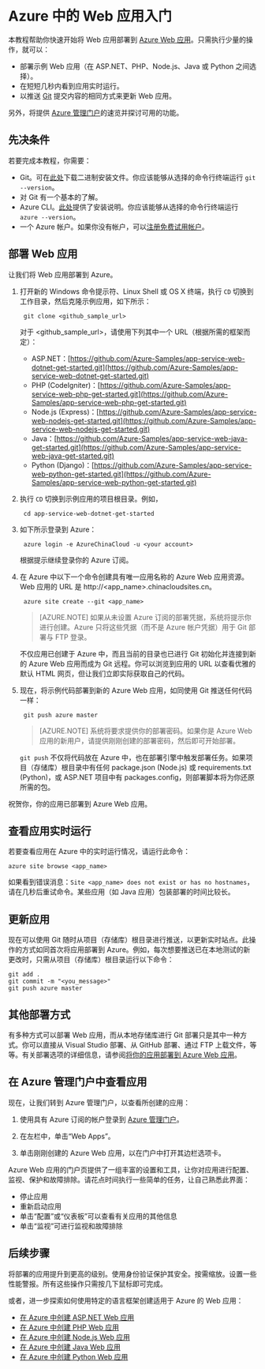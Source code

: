 <properties 
	pageTitle="Azure 中的 Web 应用入门" 
	description="了解如何轻松地在 Azure Web 应用中实时运行 Web 应用。在 5 分钟内学会如何进行实际开发并立即查看结果。" 
	services="app-service\web"
	documentationCenter=""
	authors="cephalin" 
	manager="wpickett" 
	editor="" 
/>

<tags
	ms.service="app-service-web"
	ms.date="03/17/2016"
	wacn.date="04/05/2016"/>
	
# Azure 中的 Web 应用入门

本教程帮助你快速开始将 Web 应用部署到 [Azure Web 应用](/documentation/services/web-sites)。只需执行少量的操作，就可以：

- 部署示例 Web 应用（在 ASP.NET、PHP、Node.js、Java 或 Python 之间选择）。
- 在短短几秒内看到应用实时运行。
- 以推送 [Git](http://www.git-scm.com/) 提交内容的相同方式来更新 Web 应用。

另外，将提供 [Azure 管理门户](https://manage.windowsazure.cn)的速览并探讨可用的功能。

## 先决条件

若要完成本教程，你需要：

- Git。可在[此处](http://www.git-scm.com/downloads)下载二进制安装文件。你应该能够从选择的命令行终端运行 `git --version`。 
- 对 Git 有一个基本的了解。
- Azure CLI。[此处](/documentation/articles/xplat-cli-install)提供了安装说明。你应该能够从选择的命令行终端运行 `azure --version`。
- 一个 Azure 帐户。如果你没有帐户，可以[注册免费试用帐户](/pricing/1rmb-trial/?WT.mc_id=A261C142F)。

## 部署 Web 应用

让我们将 Web 应用部署到 Azure。

1. 打开新的 Windows 命令提示符、Linux Shell 或 OS X 终端，执行 `CD` 切换到工作目录，然后克隆示例应用，如下所示：

        git clone <github_sample_url>

    对于 &lt;github\_sample\_url>，请使用下列其中一个 URL（根据所需的框架而定）：

    - ASP.NET：[https://github.com/Azure-Samples/app-service-web-dotnet-get-started.git](https://github.com/Azure-Samples/app-service-web-dotnet-get-started.git)
    - PHP (CodeIgniter)：[https://github.com/Azure-Samples/app-service-web-php-get-started.git](https://github.com/Azure-Samples/app-service-web-php-get-started.git)
    - Node.js (Express)：[https://github.com/Azure-Samples/app-service-web-nodejs-get-started.git](https://github.com/Azure-Samples/app-service-web-nodejs-get-started.git) 
    - Java：[https://github.com/Azure-Samples/app-service-web-java-get-started.git](https://github.com/Azure-Samples/app-service-web-java-get-started.git)
    - Python (Django)：[https://github.com/Azure-Samples/app-service-web-python-get-started.git](https://github.com/Azure-Samples/app-service-web-python-get-started.git)

2. 执行 `CD` 切换到示例应用的项目根目录。例如，

        cd app-service-web-dotnet-get-started

3. 如下所示登录到 Azure：

        azure login -e AzureChinaCloud -u <your account>
    
    根据提示继续登录你的 Azure 订阅。

4. 在 Azure 中以下一个命令创建具有唯一应用名称的 Azure Web 应用资源。Web 应用的 URL 是 http://&lt;app_name>.chinacloudsites.cn。

        azure site create --git <app_name> 
      
    >[AZURE.NOTE] 如果从未设置 Azure 订阅的部署凭据，系统将提示你进行创建。Azure 只将这些凭据（而不是 Azure 帐户凭据）用于 Git 部署与 FTP 登录。
    
    不仅应用已创建于 Azure 中，而且当前的目录也已进行 Git 初始化并连接到新的 Azure Web 应用而成为 Git 远程。你可以浏览到应用的 URL 以查看优雅的默认 HTML 网页，但让我们立即实际获取自己的代码。

4. 现在，将示例代码部署到新的 Azure Web 应用，如同使用 Git 推送任何代码一样：

        git push azure master 
    
    >[AZURE.NOTE] 系统将要求提供你的部署密码。如果你是 Azure Web 应用的新用户，请提供刚刚创建的部署密码，然后即可开始部署。
    
    `git push` 不仅将代码放在 Azure 中，也在部署引擎中触发部署任务。如果项目（存储库）根目录中有任何 package.json (Node.js) 或 requirements.txt (Python)，或 ASP.NET 项目中有 packages.config，则部署脚本将为你还原所需的包。

祝贺你，你的应用已部署到 Azure Web 应用。

## 查看应用实时运行

若要查看应用在 Azure 中的实时运行情况，请运行此命令：

    azure site browse <app_name>

如果看到错误消息：`Site <app_name> does not exist or has no hostnames`，请在几秒后重试命令。某些应用（如 Java 应用）包装部署的时间比较长。

## 更新应用

现在可以使用 Git 随时从项目（存储库）根目录进行推送，以更新实时站点。此操作的方式如同首次将应用部署到 Azure。例如，每次想要推送已在本地测试的新更改时，只需从项目（存储库）根目录运行以下命令：
    
    git add .
    git commit -m "<you_message>"
    git push azure master

## 其他部署方式

有多种方式可以部署 Web 应用，而从本地存储库进行 Git 部署只是其中一种方式。你可以直接从 Visual Studio 部署、从 GitHub 部署、通过 FTP 上载文件，等等。有关部署选项的详细信息，请参阅[将你的应用部署到 Azure Web 应用](/documentation/articles/web-sites-deploy)。

## 在 Azure 管理门户中查看应用

现在，让我们转到 Azure 管理门户，以查看所创建的应用：

1. 使用具有 Azure 订阅的帐户登录到 [Azure 管理门户](https://manage.windowsazure.cn)。

2. 在左栏中，单击“Web Apps”。

3. 单击刚刚创建的 Azure Web 应用，以在门户中打开其边栏选项卡。

Azure Web 应用的门户页提供了一组丰富的设置和工具，让你对应用进行配置、监视、保护和故障排除。请花点时间执行一些简单的任务，让自己熟悉此界面：

- 停止应用
- 重新启动应用
- 单击“配置”或“仪表板”可以查看有关应用的其他信息
- 单击“监视”可进行监视和故障排除  

## 后续步骤

将部署的应用提升到更高的级别。使用身份验证保护其安全。按需缩放。设置一些性能警报。所有这些操作只需按几下鼠标即可完成。

或者，进一步探索如何使用特定的语言框架创建适用于 Azure 的 Web 应用：

- [在 Azure 中创建 ASP.NET Web 应用](/documentation/articles/web-sites-dotnet-get-started)
- [在 Azure 中创建 PHP Web 应用](/documentation/articles/web-sites-php-mysql-deploy-use-git)
- [在 Azure 中创建 Node.js Web 应用](/documentation/articles/web-sites-nodejs-develop-deploy-mac)
- [在 Azure 中创建 Java Web 应用](/documentation/articles/web-sites-java-get-started)
- [在 Azure 中创建 Python Web 应用](/documentation/articles/web-sites-python-ptvs-django-mysql)

<!---HONumber=Mooncake_0328_2016-->